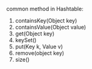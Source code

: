 common method in Hashtable:

1. containsKey(Object key)
2. containsValue(Object value)
3. get(Object key)
4. keySet()
5. put(Key k, Value v)
6. remove(object key)
7. size()
